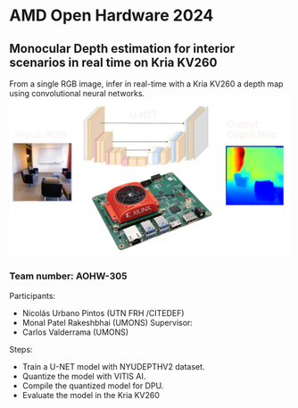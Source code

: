 # AMD Open Hardware 2024
## Monocular Depth estimation for interior scenarios in real time on Kria KV260
From a single RGB image, infer in real-time with a Kria KV260 a depth map using convolutional neural networks.
![Diagram](/diagram.png "Diagram MDE KV260")
### Team number: AOHW-305
Participants:
- Nicolás Urbano Pintos (UTN FRH /CITEDEF)
- Monal Patel Rakeshbhai (UMONS)
Supervisor:
- Carlos Valderrama (UMONS)

Steps:
- Train a U-NET model with NYUDEPTHV2 dataset.
- Quantize the model with VITIS AI.
- Compile the quantized model for DPU.
- Evaluate the model in the Kria KV260 

